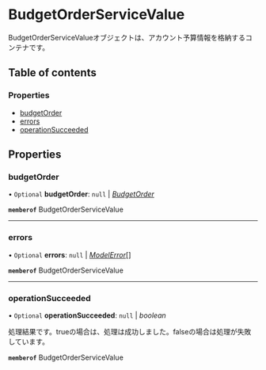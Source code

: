 # BudgetOrderServiceValue


<div lang=\"ja\">BudgetOrderServiceValueオブジェクトは、アカウント予算情報を格納するコンテナです。</div> 

## Table of contents

### Properties

- [budgetOrder](budgetorderservicevalue.md#budgetorder)
- [errors](budgetorderservicevalue.md#errors)
- [operationSucceeded](budgetorderservicevalue.md#operationsucceeded)

## Properties

### budgetOrder

• `Optional` **budgetOrder**: ``null`` \| [*BudgetOrder*](budgetorder.md)

**`memberof`** BudgetOrderServiceValue

___

### errors

• `Optional` **errors**: ``null`` \| [*ModelError*](modelerror.md)[]

**`memberof`** BudgetOrderServiceValue

___

### operationSucceeded

• `Optional` **operationSucceeded**: ``null`` \| *boolean*

<div lang=\"ja\">処理結果です。trueの場合は、処理は成功しました。falseの場合は処理が失敗しています。</div> 

**`memberof`** BudgetOrderServiceValue
